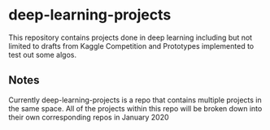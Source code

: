 # deep-learning-projects

This repository contains projects done in deep learning including but not limited to drafts from Kaggle Competition and Prototypes implemented to test out some algos.

## Notes
Currently deep-learning-projects is a repo that contains multiple projects in the same space. All of the projects within this repo will be broken down into their own corresponding repos in January 2020
